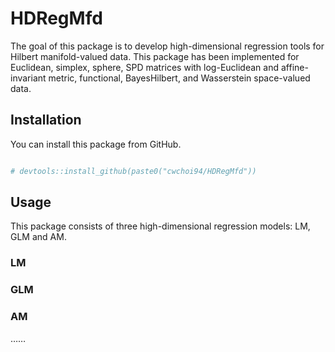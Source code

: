
<!-- README.md is generated from README.Rmd. Please edit that file -->

# HDRegMfd

The goal of this package is to develop high-dimensional regression tools
for Hilbert manifold-valued data. This package has been implemented for
Euclidean, simplex, sphere, SPD matrices with log-Euclidean and
affine-invariant metric, functional, BayesHilbert, and Wasserstein
space-valued data.

## Installation

You can install this package from GitHub.

``` r

# devtools::install_github(paste0("cwchoi94/HDRegMfd"))
```

## Usage

This package consists of three high-dimensional regression models: LM,
GLM and AM.

### LM

### GLM

### AM

……
